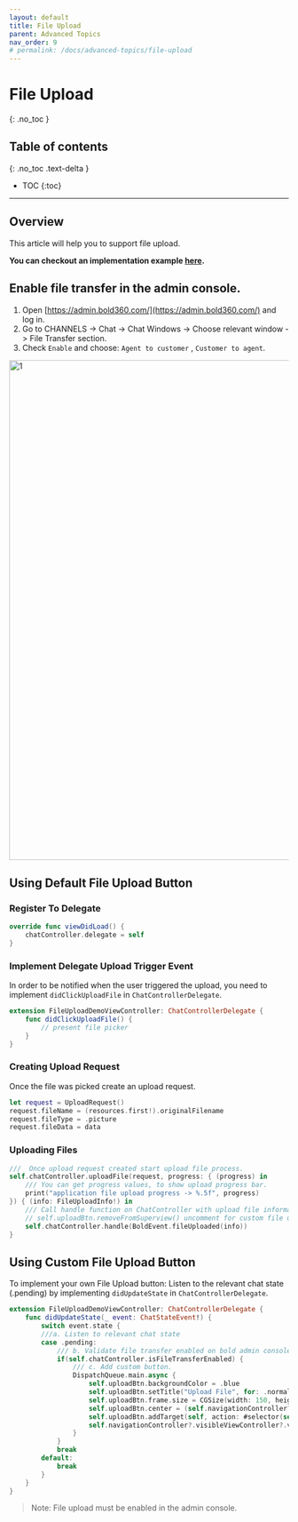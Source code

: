 ```yaml
---
layout: default
title: File Upload
parent: Advanced Topics
nav_order: 9
# permalink: /docs/advanced-topics/file-upload
---
```


# File Upload
{: .no_toc }

## Table of contents
{: .no_toc .text-delta }

- TOC
{:toc}

---

## Overview
This article will help you to support file upload.

**You can checkout an implementation example [here](https://github.com/bold360ai/bold360-mobile-samples-ios/tree/master/BasicSample/BasicSample/ChatViewControllers/FileUpload).**
## Enable file transfer in the admin console.

1. Open [https://admin.bold360.com/](https://admin.bold360.com/) and log in.
2. Go to CHANNELS -> Chat -> Chat Windows -> Choose relevant window -> File Transfer section.
3. Check `Enable` and choose: `Agent to customer` , `Customer to agent`.

<img src="../../../assets/images/file_upload_console.png"  alt="1" width = 600px height = 900px>

<!-- ### Customize File Upload Icon
Related UI configurations are available in: [User Input Field](../../../docs/chat-configuration/ui-customization/user-input-field) -->

## Using Default File Upload Button
### Register To Delegate
```swift
override func viewDidLoad() {
    chatController.delegate = self
}
```

### Implement Delegate Upload Trigger Event
In order to be notified when the user triggered the upload, you need to implement `didClickUploadFile` in `ChatControllerDelegate`.
```swift
extension FileUploadDemoViewController: ChatControllerDelegate {
    func didClickUploadFile() {
        // present file picker
    } 
}
```

### Creating Upload Request
Once the file was picked create an upload request.

```swift
let request = UploadRequest()
request.fileName = (resources.first!).originalFilename
request.fileType = .picture
request.fileData = data
```

### Uploading Files

```swift
///  Once upload request created start upload file process.
self.chatController.uploadFile(request, progress: { (progress) in
    /// You can get progress values, to show upload progress bar.
    print("application file upload progress -> %.5f", progress)
}) { (info: FileUploadInfo!) in
    /// Call handle function on ChatController with upload file information.
    // self.uploadBtn.removeFromSuperview() uncomment for custom file upload
    self.chatController.handle(BoldEvent.fileUploaded(info))
}
```

## Using Custom File Upload Button 
To implement your own File Upload button:
Listen to the relevant chat state (.pending) by implementing `didUpdateState` in `ChatControllerDelegate`.

```swift
extension FileUploadDemoViewController: ChatControllerDelegate {
    func didUpdateState(_ event: ChatStateEvent!) {
        switch event.state {
        ///a. Listen to relevant chat state
        case .pending:
            /// b. Validate file transfer enabled on bold admin console.
            if(self.chatController.isFileTransferEnabled) {
                /// c. Add custom button.
                DispatchQueue.main.async {
                    self.uploadBtn.backgroundColor = .blue
                    self.uploadBtn.setTitle("Upload File", for: .normal)
                    self.uploadBtn.frame.size = CGSize(width: 150, height: 70)
                    self.uploadBtn.center = (self.navigationController?.visibleViewController?.view.center)!
                    self.uploadBtn.addTarget(self, action: #selector(self.uploadFile), for: .touchUpInside)
                    self.navigationController?.visibleViewController?.view.addSubview(self.uploadBtn)
                }
            }
            break
        default:
            break
        }
    }
}
```
>Note: File upload must be enabled in the admin console.
